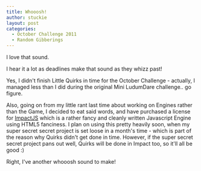 ```yaml
---
title: Whooosh!
author: stuckie
layout: post
categories:
  - October Challenge 2011
  - Random Gibberings
---
```

I love that sound.

I hear it a lot as deadlines make that sound as they whizz past!

Yes, I didn't finish Little Quirks in time for the October Challenge - actually, I managed less than I did during the original Mini LudumDare challenge.. go figure.

Also, going on from my little rant last time about working on Engines rather than the Game, I decided to eat said words, and have purchased a license for <a title="ImpactJS" href="http://www.impactjs.com" target="_blank">ImpactJS</a> which is a rather fancy and cleanly written Javascript Engine using HTML5 fanciness.
I plan on using this pretty heavily soon, when my super secret secret project is set loose in a month's time - which is part of the reason why Quirks didn't get done in time. However, if the super secret secret project pans out well, Quirks will be done in Impact too, so it'll all be good :)

Right, I've another whooosh sound to make!